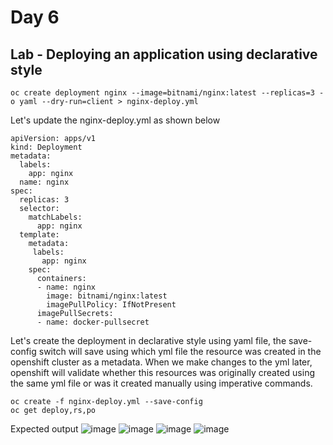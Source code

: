 # Day 6

## Lab - Deploying an application using declarative style
```
oc create deployment nginx --image=bitnami/nginx:latest --replicas=3 -o yaml --dry-run=client > nginx-deploy.yml
```

Let's update the nginx-deploy.yml as shown below
```
apiVersion: apps/v1
kind: Deployment
metadata:
  labels:
    app: nginx
  name: nginx
spec:
  replicas: 3
  selector:
    matchLabels:
      app: nginx
  template:
    metadata:
     labels:
       app: nginx
    spec:
      containers:
      - name: nginx
        image: bitnami/nginx:latest
        imagePullPolicy: IfNotPresent
      imagePullSecrets:
      - name: docker-pullsecret
```

Let's create the deployment in declarative style using yaml file, the save-config switch will save using which yml file the resource was created in the openshift cluster as a metadata. When we make changes to the yml later, openshift will validate whether this resources was originally created using the same yml file or was it created manually using imperative commands.
```
oc create -f nginx-deploy.yml --save-config
oc get deploy,rs,po
```

Expected output
![image](https://github.com/user-attachments/assets/9fb27c11-92af-4e6d-9e9f-9ddeac5fa6ba)
![image](https://github.com/user-attachments/assets/81cb8d38-8a4d-4adf-9e84-d4ee7864658c)
![image](https://github.com/user-attachments/assets/9085a97a-d10d-4fd6-a2ea-65aab0e10551)
![image](https://github.com/user-attachments/assets/2093f949-698d-43df-8f9b-0c4bc4ffc774)
